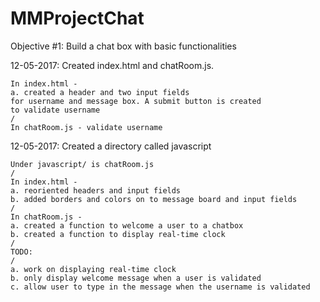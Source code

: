 # MMProjectChat
Objective #1: Build a chat box with basic functionalities

12-05-2017: Created index.html and chatRoom.js.
    
    In index.html - 
    a. created a header and two input fields
    for username and message box. A submit button is created
    to validate username
    /
    In chatRoom.js - validate username 
    

12-05-2017: Created a directory called javascript

    Under javascript/ is chatRoom.js
    /
    In index.html - 
    a. reoriented headers and input fields
    b. added borders and colors on to message board and input fields
    /
    In chatRoom.js - 
    a. created a function to welcome a user to a chatbox
    b. created a function to display real-time clock
    /
    TODO:
    /
    a. work on displaying real-time clock
    b. only display welcome message when a user is validated
    c. allow user to type in the message when the username is validated